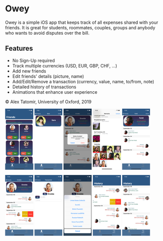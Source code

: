 # Owey
Owey is a simple iOS app that keeps track of all expenses shared with your friends. 
It is great for students, roommates, couples, groups and anybody who wants to avoid disputes over the bill.



## Features
* No Sign-Up required
* Track multiple currencies (USD, EUR, GBP, CHF, ...)
* Add new friends
* Edit friends' details (picture, name)
* Add/Edit/Remove a transaction (currency, value, name, to/from, note)
* Detailed history of transactions
* Animations that enhance user experience

© Alex Tatomir, University of Oxford, 2019

<img src="https://github.com/atatomir/Owey/blob/master/Screenshots/Friends.png" width="18%"></img> 
<img src="https://github.com/atatomir/Owey/blob/master/Screenshots/AddFriend.png" width="18%"></img>
<img src="https://github.com/atatomir/Owey/blob/master/Screenshots/DeleteFriend.png" width="18%"></img> 
<img src="https://github.com/atatomir/Owey/blob/master/Screenshots/ChoosePicture.png" width="18%"></img> 
<img src="https://github.com/atatomir/Owey/blob/master/Screenshots/FriendDetails.png" width="18%"></img> 

<img src="https://github.com/atatomir/Owey/blob/master/Screenshots/FriendHistory+Actions.png" width="18%"></img> 
<img src="https://github.com/atatomir/Owey/blob/master/Screenshots/NewTransaction.png" width="18%"></img> 
<img src="https://github.com/atatomir/Owey/blob/master/Screenshots/CurrencyPicker.png" width="18%"></img> 
<img src="https://github.com/atatomir/Owey/blob/master/Screenshots/History+Actions.png" width="18%"></img> 
<img src="https://github.com/atatomir/Owey/blob/master/Screenshots/History.png" width="18%"></img> 
